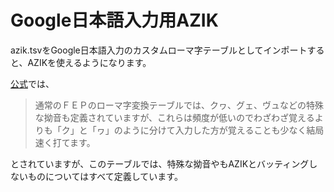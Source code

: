 # Google日本語入力用AZIK
azik.tsvをGoogle日本語入力のカスタムローマ字テーブルとしてインポートすると、AZIKを使えるようになります。  
  
[公式](http://hp.vector.co.jp/authors/VA002116/azik/azikinfo.htm)では、
> 通常のＦＥＰのローマ字変換テーブルでは、クヮ、グェ、ヴュなどの特殊な拗音も定義されていますが、これらは頻度が低いのでわざわざ覚えるよりも「ク」と「ヮ」のように分けて入力した方が覚えることも少なく結局速く打てます。  

とされていますが、このテーブルでは、特殊な拗音やもAZIKとバッティングしないものについてはすべて定義しています。  

